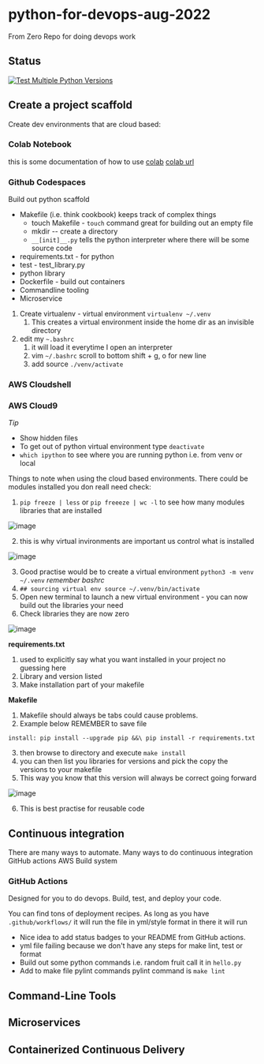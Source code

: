 # python-for-devops-aug-2022
From Zero Repo for doing devops work

## Status

[![Test Multiple Python Versions](https://github.com/tim-webster-7D/python-for-devops-aug-2022/actions/workflows/main.yml/badge.svg)](https://github.com/tim-webster-7D/python-for-devops-aug-2022/actions/workflows/main.yml)

## Create a project scaffold

Create dev environments that are cloud based: 

### Colab Notebook

this is some documentation of how to use [colab](https://github.com/tim-webster-7D/python-for-devops-aug-2022/blob/main/getting_started_pthyon.ipynb)
[colab url](https://colab.research.google.com/)

### Github Codespaces

Build out python scaffold
* Makefile (i.e. think cookbook) keeps track of complex things
  * touch Makefile - `touch` command great for building out an empty file
  * mkdir -- create a directory
  * `__[init]__.py` tells the python interpreter where there will be some source code
* requirements.txt - for python
* test - test_library.py
* python library
* Dockerfile - build out containers
* Commandline tooling
* Microservice

1. Create virtualenv - virtual environment `virtualenv ~/.venv`
   1. This creates a virtual environment inside the home dir as an invisible directory
2. edit my `~.bashrc`
   1. it will load it everytime I open an interpreter
   2. vim `~/.bashrc` scroll to bottom shift + g, o for new line
   3. add source `./venv/activate`


### AWS Cloudshell
### AWS Cloud9

*Tip*
* Show hidden files 
* To get out of python virtual environment type `deactivate`
* `which ipython` to see where you are running python i.e. from venv or local

Things to note when using the cloud based environments. There could be modules installed you don reall need check:
1. `pip freeze | less` or `pip freeeze | wc -l` to see how many modules libraries that are installed 

![image](https://user-images.githubusercontent.com/32961611/183281416-29ee4163-d530-4b08-b57a-7b668a9bbd04.png)

2. this is why virtual invironments are important us control what is installed 

![image](https://user-images.githubusercontent.com/32961611/183281385-ed76b440-e485-41b7-bf63-860c3bcb3db1.png)

3. Good practise would be to create a virtual environment `python3 -m venv ~/.venv` *remember bashrc*
4. `## sourcing virtual env source ~/.venv/bin/activate`
5. Open new terminal to launch a new virtual environment - you can now build out the libraries your need
6. Check libraries they are now zero 

![image](https://user-images.githubusercontent.com/32961611/183282363-1c7ff259-3d2c-46ea-9197-ed9dc3401c70.png)

**requirements.txt**
1. used to explicitly say what you want installed in your project no guessing here
2. Library and version listed
3. Make installation part of your makefile

**Makefile**
1. Makefile should always be tabs could cause problems.
2. Example below REMEMBER to save file

`install:
	pip install --upgrade pip &&\
		pip install -r requirements.txt`

3. then browse to directory and execute `make install`
4. you can then list you libraries for versions and pick the copy the versions to your makefile
5. This way you know that this version will always be correct going forward 

![image](https://user-images.githubusercontent.com/32961611/183282908-cde137c4-5ad1-4b19-8e1b-dade93104144.png)

6. This is best practise for reusable code

## Continuous integration

There are many ways to automate. Many ways to do continuous integration 
	GitHub actions
	AWS Build system
	
### GitHub Actions

Designed for you to do devops. Build, test, and deploy your code. 

You can find tons of deployment recipes. 
As long as you have `.github/workflows/` it will run the file in yml/style format in there it will run

* Nice idea to add status badges to your README from GitHub actions. 
* yml file failing because we don't have any steps for make lint, test or format 
* Build out some python commands i.e. random fruit call it in `hello.py`
* Add to make file pylint commands 
    pylint command is `make lint`

## Command-Line Tools

## Microservices

## Containerized Continuous Delivery
